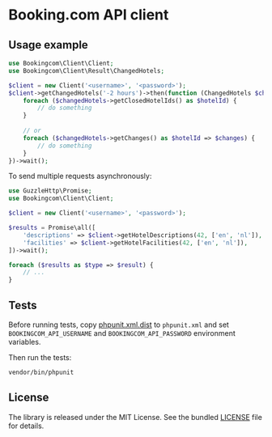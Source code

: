 # Booking.com API client

## Usage example

```php
use Bookingcom\Client\Client;
use Bookingcom\Client\Result\ChangedHotels;

$client = new Client('<username>', '<password>');
$client->getChangedHotels('-2 hours')->then(function (ChangedHotels $changedHotels) {
    foreach ($changedHotels->getClosedHotelIds() as $hotelId) {
        // do something
    }
    
    // or
    foreach ($changedHotels->getChanges() as $hotelId => $changes) {
        // do something
    }
})->wait();
```

To send multiple requests asynchronously:

```php
use GuzzleHttp\Promise;
use Bookingcom\Client\Client;

$client = new Client('<username>', '<password>');

$results = Promise\all([
    'descriptions' => $client->getHotelDescriptions(42, ['en', 'nl']),
    'facilities' => $client->getHotelFacilities(42, ['en', 'nl']),
])->wait();

foreach ($results as $type => $result) {
    // ...
}
```


## Tests

Before running tests, copy [phpunit.xml.dist](phpunit.xml.dist) to `phpunit.xml` 
and set `BOOKINGCOM_API_USERNAME` and `BOOKINGCOM_API_PASSWORD` environment variables.

Then run the tests:

```bash
vendor/bin/phpunit
```


## License

The library is released under the MIT License. See the bundled [LICENSE](LICENSE) file for details.
